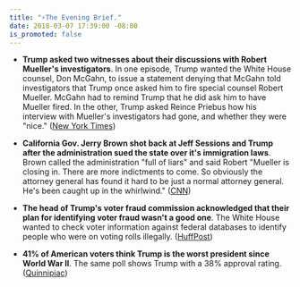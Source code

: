 ```yaml
---
title: "⚡️The Evening Brief."
date: 2018-03-07 17:39:00 -08:00
is_promoted: false
---
```


* **Trump asked two witnesses about their discussions with Robert Mueller's investigators**. In one episode, Trump wanted the White House counsel, Don McGahn, to issue a statement denying that McGahn told investigators that Trump once asked him to fire special counsel Robert Mueller. McGahn had to remind Trump that he did ask him to have Mueller fired. In the other, Trump asked Reince Priebus how his interview with Mueller's investigators had gone, and whether they were "nice." ([New York Times](https://www.nytimes.com/2018/03/07/us/politics/trump-witnesses-special-counsel-priebus-mcgahn.html))

* **California Gov. Jerry Brown shot back at Jeff Sessions and Trump after the administration sued the state over it's immigration laws**. Brown called the administration "full of liars" and said Robert "Mueller is closing in. There are more indictments to come. So obviously the attorney general has found it hard to be just a normal attorney general. He's been caught up in the whirlwind." ([CNN](https://www.cnn.com/2018/03/07/politics/jerry-brown-fires-back-jeff-sessions-donald-trump-mueller/index.html))

* **The head of Trump's voter fraud commission acknowledged that their plan for identifying voter fraud wasn't a good one**. The White House wanted to check voter information against federal databases to identify people who were on voting rolls illegally. ([HuffPost](https://www.huffingtonpost.com/entry/kris-kobach-voter-fraud_us_5aa001eee4b002df2c5fc54a))

* **41% of American voters think Trump is the worst president since World War II**. The same poll shows Trump with a 38% approval rating. ([Quinnipiac](https://poll.qu.edu/national/release-detail?ReleaseID=2526))